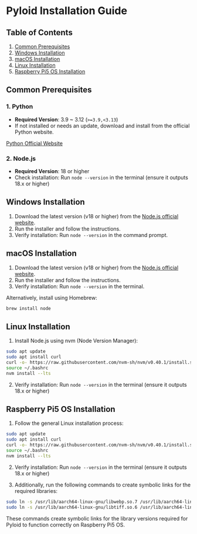 # Pyloid Installation Guide

## Table of Contents

1. [Common Prerequisites](#common-prerequisites)
2. [Windows Installation](#windows-installation)
3. [macOS Installation](#macos-installation)
4. [Linux Installation](#linux-installation)
5. [Raspberry Pi5 OS Installation](#raspberry-pi5-os-installation)

## Common Prerequisites

### 1. Python

- **Required Version**: 3.9 ~ 3.12 (`>=3.9,<3.13`)
- If not installed or needs an update, download and install from the official Python website.

[Python Official Website](https://www.python.org/)

### 2. Node.js

- **Required Version**: 18 or higher
- Check installation: Run `node --version` in the terminal (ensure it outputs 18.x or higher)

## Windows Installation

1. Download the latest version (v18 or higher) from the [Node.js official website](https://nodejs.org/).
2. Run the installer and follow the instructions.
3. Verify installation: Run `node --version` in the command prompt.

## macOS Installation

1. Download the latest version (v18 or higher) from the [Node.js official website](https://nodejs.org/).
2. Run the installer and follow the instructions.
3. Verify installation: Run `node --version` in the terminal.

Alternatively, install using Homebrew:

```bash
brew install node
```

## Linux Installation

1. Install Node.js using nvm (Node Version Manager):

```bash
sudo apt update
sudo apt install curl
curl -o- https://raw.githubusercontent.com/nvm-sh/nvm/v0.40.1/install.sh | bash
source ~/.bashrc
nvm install --lts
```

2. Verify installation: Run `node --version` in the terminal (ensure it outputs 18.x or higher)

## Raspberry Pi5 OS Installation

1. Follow the general Linux installation process:

```bash
sudo apt update
sudo apt install curl
curl -o- https://raw.githubusercontent.com/nvm-sh/nvm/v0.40.1/install.sh | bash
source ~/.bashrc
nvm install --lts
```

2. Verify installation: Run `node --version` in the terminal (ensure it outputs 18.x or higher)

3. Additionally, run the following commands to create symbolic links for the required libraries:

```bash
sudo ln -s /usr/lib/aarch64-linux-gnu/libwebp.so.7 /usr/lib/aarch64-linux-gnu/libwebp.so.6
sudo ln -s /usr/lib/aarch64-linux-gnu/libtiff.so.6 /usr/lib/aarch64-linux-gnu/libtiff.so.5
```

These commands create symbolic links for the library versions required for Pyloid to function correctly on Raspberry Pi5 OS.
